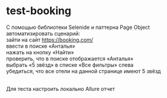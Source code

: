 # test-booking
С помощью библиотеки Selenide и паттерна Page Object автоматизировать сценарий:<br>
зайти на сайт https://booking.com/ <br>
ввести в поиске «Анталья» <br>
нажать на кнопку «Найти» <br>
проверить, что в поиске отображается «Анталья» <br>
выбрать «5 звёзд» в списке «Все фильтры» слева <br>
убедиться, что все отели на данной странице имеют 5 звёзд <br>
<br>

Для теста настроить локально Allure отчет
